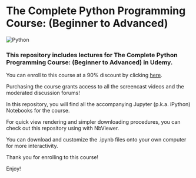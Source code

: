 # The Complete Python Programming Course: (Beginner to Advanced)
 
![Python](https://i.hizliresim.com/Ma6yyN.png "Python")
 
 ### This repository includes lectures for The Complete Python Programming Course: (Beginner to Advanced) in Udemy.

You can enroll to this course at a 90% discount by clicking [here](https://www.udemy.com/complete-python-programming-course-beginner-to-advanced/?couponCode=GITHUB90OFF). 

Purchasing the course grants access to all the screencast videos and the moderated discussion forums!

In this repository, you will find all the accompanying Jupyter (p.k.a. iPython) Notebooks for the course. 

For quick view rendering and simpler downloading procedures, you can check out this repository using with NbViewer.

You can download and customize the .ipynb files onto your own computer for more interactivity.

Thank you for enrolling to this course!

Enjoy!
